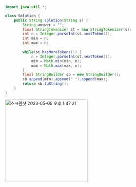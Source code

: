 ```java
import java.util.*;

class Solution {
    public String solution(String s) {
        String answer = "";
        final StringTokenizer st = new StringTokenizer(s);
        int n = Integer.parseInt(st.nextToken());
        int min = n;
        int max = n;
        
        while(st.hasMoreTokens()) {
            n = Integer.parseInt(st.nextToken());
            min = Math.min(min, n);
            max = Math.max(max, n);
        }
        final StringBuilder sb = new StringBuilder();
        sb.append(min).append(" ").append(max);
        return sb.toString();
    }
}
```

<img width="271" alt="스크린샷 2023-05-05 오후 1 47 31" src="https://user-images.githubusercontent.com/82895809/236379566-287fb1c6-a493-49ad-b2a9-7d43ccff8b86.png">
